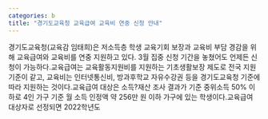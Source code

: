 ```yaml
---
categories: b
title: "경기도교육청 교육급여 교육비 연중 신청 안내"
---
```

경기도교육청(교육감 임태희)은 저소득층 학생 교육기회 보장과 교육비 부담 경감을 위해 교육급여와 교육비를 연중 지원하고 있다. 3월 집중 신청 기간을 놓쳤어도 언제든 신청이 가능하다.교육급여는 교육활동지원비를 지원하는 기초생활보장 제도로 전국 지원 기준이 같고, 교육비는 인터넷통신비, 방과후학교 자유수강권 등을 경기도교육청 기준에 따라 지원하는 것이다.교육급여 대상은 소득?재산 조사 결과가 기준 중위소득 50% 이하로 4인 가구 기준 월 소득 인정액 약 256만 원 이하 가구에 있는 학생이다.교육급여 대상자로 선정되면 2022학년도